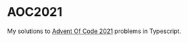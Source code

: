 # AOC2021

My solutions to [Advent Of Code 2021](https://adventofcode.com/2021) problems in Typescript. 
